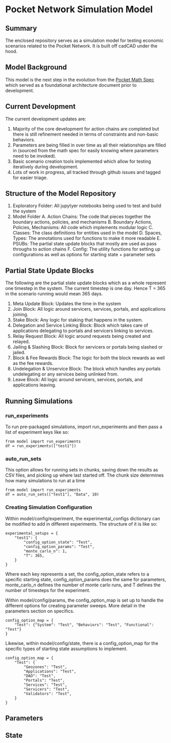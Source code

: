 # Pocket Network Simulation Model

## Summary

The enclosed repository serves as a simulation model for testing economic scenarios related to the Pocket Network. It is built off cadCAD under the hood.

## Model Background

This model is the next step in the evolution from the [Pocket Math Spec](https://github.com/BlockScience/PocketMathSpec) which served as a foundational architecture document prior to development.

## Current Development

The current development updates are:

1. Majority of the core development for action chains are completed but there is still refinement needed in terms of constraints and non-basic behaviors.
2. Parameters are being filled in over time as all their relationships are filled in (sourced from the math spec for easily knowing where parameters need to be invoked).
3. Basic scenario creation tools implemented which allow for testing iteratively during development.
4. Lots of work in progress, all tracked through github issues and tagged for easier triage.

## Structure of the Model Repository

1. Exploratory Folder: All jupytyer notebooks being used to test and build the system
2. Model Folder
    A. Action Chains: The code that pieces together the boundary actions, policies, and mechanisms
    B. Boundary Actions, Policies, Mechanisms: All code which implements modular logic
    C. Classes: The class definitions for entities used in the model
    D. Spaces, Types: The annotations used for functions to make it more readable
    E. PSUBs: The partial state update blocks that mostly are used as pass throughs to action chains
    F. Config: The utility functions for setting up configurations as well as options for starting state + parameter sets

## Partial State Update Blocks

The following are the partial state update blocks which as a whole represent one timestep in the system. The current timestep is one day. Hence T = 365 in the scenario running would mean 365 days. 

1. Meta Update Block: Updates the time in the system
2. Join Block: All logic around servicers, services, portals, and applications joining.
3. Stake Block: Any logic for staking that happens in the system.
4. Delegation and Service Linking Block: Block which takes care of applications delegating to portals and servicers linking to services.
5. Relay Request Block: All logic around requests being created and relayed.
6. Jailing & Slashing Block: Block for servicers or portals being slashed or jailed.
7. Block & Fee Rewards Block: The logic for both the block rewards as well as the fee rewards.
8. Undelegation & Unservice Block: The block which handles any portals undelegating or any services being unlinked from.
9. Leave Block: All logic around servicers, services, portals, and applications leaving.

## Running Simulations

### run_experiments

To run pre-packaged simulations, import run_experiments and then pass a list of experiment keys like so:

    from model import run_experiments
    df = run_experiments(["test1"])

### auto_run_sets

This option allows for running sets in chunks, saving down the results as CSV files, and picking up where last started off. The chunk size determines how many simulations to run at a time

    from model import run_experiments
    df = auto_run_sets(["test1"], "Data", 10)

### Creating Simulation Configuration

Within model/config/experiment, the experimental_configs dictionary can be modified to add in different experiments. The structure of it is like so:

    experimental_setups = {
        "test1": {
            "config_option_state": "Test",
            "config_option_params": "Test",
            "monte_carlo_n": 1,
            "T": 365,
        }
    }

Where each key represents a set, the config_option_state refers to a specific starting state, config_option_params does the same for parameters, monte_carlo_n defines the number of monte carlo runs, and T defines the number of timesteps for the experiment.

Within model/config/params, the config_option_map is set up to handle the different options for creating parameter sweeps. More detail in the parameters section on specifics.

    config_option_map = {
        "Test": {"System": "Test", "Behaviors": "Test", "Functional": "Test"}
    }

Likewise, within model/config/state, there is a config_option_map for the specific types of starting state assumptions to implement.

    config_option_map = {
        "Test": {
            "Geozones": "Test",
            "Applications": "Test",
            "DAO": "Test",
            "Portals": "Test",
            "Services": "Test",
            "Servicers": "Test",
            "Validators": "Test",
        }
    }


## Parameters

## State
